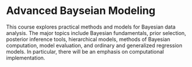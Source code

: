 # Advanced Bayseian Modeling
This course explores practical methods and models for Bayesian data analysis. The major topics include Bayesian fundamentals, prior selection, posterior inference tools, hierarchical models, methods of Bayesian computation, model evaluation, and ordinary and generalized regression models. In particular, there will be an emphasis on computational implementation.
